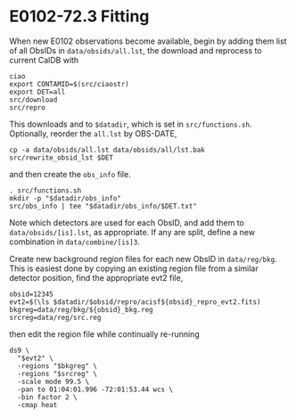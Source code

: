 E0102-72.3 Fitting
========

When new E0102 observations become available, begin by adding them
list of all ObsIDs in `data/obsids/all.lst`, the download and reprocess
to current CalDB with
```
ciao
export CONTAMID=$(src/ciaostr)
export DET=all
src/download
src/repro
```
This downloads and to `$datadir`, which is set in `src/functions.sh`.
Optionally, reorder the `all.lst` by OBS-DATE,
```
cp -a data/obsids/all.lst data/obsids/all/lst.bak
src/rewrite_obsid_lst $DET
```
and then create the `obs_info` file.
```
. src/functions.sh
mkdir -p "$datadir/obs_info"
src/obs_info | tee "$datadir/obs_info/$DET.txt"
```

Note which detectors are used for each ObsID, and add them to
`data/obsids/[is].lst`, as appropriate. If any are split,
define a new combination in `data/combine/[is]3`.

Create new background region files for each new ObsID in `data/reg/bkg`.
This is easiest done by copying an existing region file from a similar
detector position, find the appropriate evt2 file,
```
obsid=12345
evt2=$(\ls $datadir/$obsid/repro/acisf${obsid}_repro_evt2.fits)
bkgreg=data/reg/bkg/${obsid}_bkg.reg
srcreg=data/reg/src.reg
```
then edit the region file while continually re-running
```
ds9 \
  "$evt2" \
  -regions "$bkgreg" \
  -regions "$srcreg" \
  -scale mode 99.5 \
  -pan to 01:04:01.996 -72:01:53.44 wcs \
  -bin factor 2 \
  -cmap heat
```
